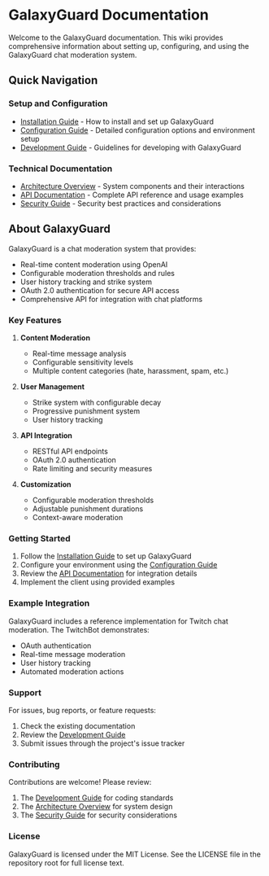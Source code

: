 # GalaxyGuard Documentation

Welcome to the GalaxyGuard documentation. This wiki provides comprehensive information about setting up, configuring, and using the GalaxyGuard chat moderation system.

## Quick Navigation

### Setup and Configuration
- [Installation Guide](Installation-Guide) - How to install and set up GalaxyGuard
- [Configuration Guide](Configuration-Guide) - Detailed configuration options and environment setup
- [Development Guide](Development-Guide) - Guidelines for developing with GalaxyGuard

### Technical Documentation
- [Architecture Overview](Architecture-Overview) - System components and their interactions
- [API Documentation](API-Documentation) - Complete API reference and usage examples
- [Security Guide](Security-Guide) - Security best practices and considerations

## About GalaxyGuard

GalaxyGuard is a chat moderation system that provides:
- Real-time content moderation using OpenAI
- Configurable moderation thresholds and rules
- User history tracking and strike system
- OAuth 2.0 authentication for secure API access
- Comprehensive API for integration with chat platforms

### Key Features

1. **Content Moderation**
   - Real-time message analysis
   - Configurable sensitivity levels
   - Multiple content categories (hate, harassment, spam, etc.)

2. **User Management**
   - Strike system with configurable decay
   - Progressive punishment system
   - User history tracking

3. **API Integration**
   - RESTful API endpoints
   - OAuth 2.0 authentication
   - Rate limiting and security measures

4. **Customization**
   - Configurable moderation thresholds
   - Adjustable punishment durations
   - Context-aware moderation

### Getting Started

1. Follow the [Installation Guide](Installation-Guide) to set up GalaxyGuard
2. Configure your environment using the [Configuration Guide](Configuration-Guide)
3. Review the [API Documentation](API-Documentation) for integration details
4. Implement the client using provided examples

### Example Integration

GalaxyGuard includes a reference implementation for Twitch chat moderation. The TwitchBot demonstrates:
- OAuth authentication
- Real-time message moderation
- User history tracking
- Automated moderation actions

### Support

For issues, bug reports, or feature requests:
1. Check the existing documentation
2. Review the [Development Guide](Development-Guide)
3. Submit issues through the project's issue tracker

### Contributing

Contributions are welcome! Please review:
1. The [Development Guide](Development-Guide) for coding standards
2. The [Architecture Overview](Architecture-Overview) for system design
3. The [Security Guide](Security-Guide) for security considerations

### License

GalaxyGuard is licensed under the MIT License. See the LICENSE file in the repository root for full license text.

